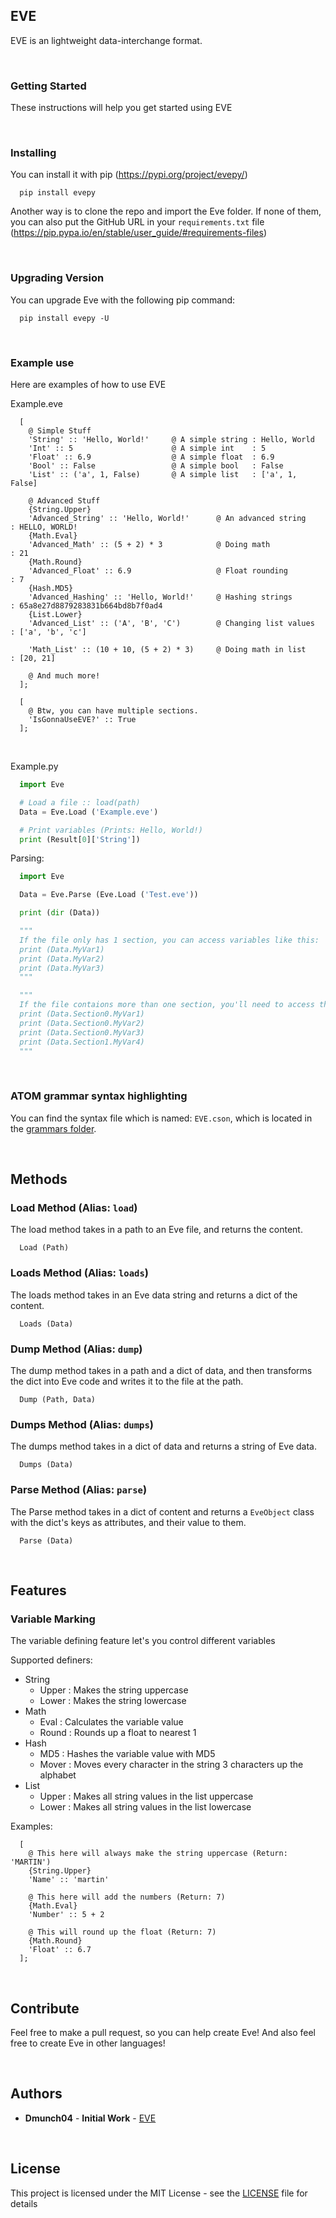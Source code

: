 ## EVE

EVE is an lightweight data-interchange format.

<br>

### Getting Started

These instructions will help you get started using EVE

<br>

### Installing

You can install it with pip (https://pypi.org/project/evepy/)

```
  pip install evepy
```

Another way is to clone the repo and import the Eve folder.
If none of them, you can also put the GitHub URL in your `requirements.txt` file (https://pip.pypa.io/en/stable/user_guide/#requirements-files)

<br>

### Upgrading Version

You can upgrade Eve with the following pip command:

```
  pip install evepy -U
```

<br>

### Example use

Here are examples of how to use EVE

Example.eve

```eve
  [
    @ Simple Stuff
    'String' :: 'Hello, World!'     @ A simple string : Hello, World
    'Int' :: 5                      @ A simple int    : 5
    'Float' :: 6.9                  @ A simple float  : 6.9
    'Bool' :: False                 @ A simple bool   : False
    'List' :: ('a', 1, False)       @ A simple list   : ['a', 1, False]

    @ Advanced Stuff
    {String.Upper}
    'Advanced_String' :: 'Hello, World!'      @ An advanced string    : HELLO, WORLD!
    {Math.Eval}
    'Advanced_Math' :: (5 + 2) * 3            @ Doing math            : 21
    {Math.Round}
    'Advanced_Float' :: 6.9                   @ Float rounding        : 7
    {Hash.MD5}
    'Advanced_Hashing' :: 'Hello, World!'     @ Hashing strings       : 65a8e27d8879283831b664bd8b7f0ad4
    {List.Lower}
    'Advanced_List' :: ('A', 'B', 'C')        @ Changing list values  : ['a', 'b', 'c']

    'Math_List' :: (10 + 10, (5 + 2) * 3)     @ Doing math in list    : [20, 21]

    @ And much more!
  ];

  [
    @ Btw, you can have multiple sections.
    'IsGonnaUseEVE?' :: True
  ];
```

<br>

Example.py

```py
  import Eve

  # Load a file :: load(path)
  Data = Eve.Load ('Example.eve')

  # Print variables (Prints: Hello, World!)
  print (Result[0]['String'])
```

Parsing:
```py
  import Eve

  Data = Eve.Parse (Eve.Load ('Test.eve'))

  print (dir (Data))

  """
  If the file only has 1 section, you can access variables like this:
  print (Data.MyVar1)
  print (Data.MyVar2)
  print (Data.MyVar3)
  """

  """
  If the file contaions more than one section, you'll need to access them like this:
  print (Data.Section0.MyVar1)
  print (Data.Section0.MyVar2)
  print (Data.Section0.MyVar3)
  print (Data.Section1.MyVar4)
  """
```

<br>

### ATOM grammar syntax highlighting

You can find the syntax file which is named: `EVE.cson`, which is located in the [grammars folder](grammars).

<br>

## Methods
### Load Method (Alias: `load`)

The load method takes in a path to an Eve file, and returns the content.

```
  Load (Path)
```

### Loads Method (Alias: `loads`)

The loads method takes in an Eve data string and returns a dict of the content.

```
  Loads (Data)
```

### Dump Method (Alias: `dump`)

The dump method takes in a path and a dict of data, and then transforms the dict into Eve code and writes it to the file at the path.

```
  Dump (Path, Data)
```

### Dumps Method (Alias: `dumps`)

The dumps method takes in a dict of data and returns a string of Eve data.

```
  Dumps (Data)
```

### Parse Method (Alias: `parse`)

The Parse method takes in a dict of content and returns a `EveObject` class with the dict's keys as attributes, and their value to them.

```
  Parse (Data)
```

<br>

## Features
### Variable Marking

The variable defining feature let's you control different variables

Supported definers:
- String
  - Upper   : Makes the string uppercase
  - Lower   : Makes the string lowercase
- Math
  - Eval    : Calculates the variable value
  - Round   : Rounds up a float to nearest 1
- Hash
  - MD5     : Hashes the variable value with MD5
  - Mover   : Moves every character in the string 3 characters up the alphabet
- List
  - Upper   : Makes all string values in the list uppercase
  - Lower   : Makes all string values in the list lowercase

Examples:

```eve
  [
    @ This here will always make the string uppercase (Return: 'MARTIN')
    {String.Upper}
    'Name' :: 'martin'

    @ This here will add the numbers (Return: 7)
    {Math.Eval}
    'Number' :: 5 + 2

    @ This will round up the float (Return: 7)
    {Math.Round}
    'Float' :: 6.7
  ];
```

<br>

## Contribute

Feel free to make a pull request, so you can help create Eve!
And also feel free to create Eve in other languages!

<br>

## Authors

* **Dmunch04** - **Initial Work** - [EVE](https://github.com/Dmunch04)

<br>

## License

This project is licensed under the MIT License - see the [LICENSE](LICENSE) file for details
